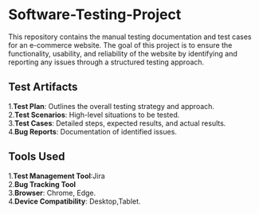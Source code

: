# Software-Testing-Project
This repository contains the manual testing documentation and test cases for an e-commerce website. The goal of this project is to ensure the functionality, usability, and reliability of the website by identifying and reporting any issues through a structured testing approach.

<h2>Test Artifacts</h2>

1.<b>Test Plan</b>: Outlines the overall testing strategy and approach.<br>
2.<b>Test Scenarios</b>: High-level situations to be tested.<br>
3.<b>Test Cases</b>: Detailed steps, expected results, and actual results.<br>
4.<b>Bug Reports</b>: Documentation of identified issues.<br>

<h2>Tools Used</h2>

1.<b>Test Management Tool</b>:Jira<br>
2.<b>Bug Tracking Tool</b> <br>
3.<b>Browser</b>: Chrome, Edge.<br>
4.<b>Device Compatibility</b>: Desktop,Tablet.<br>
